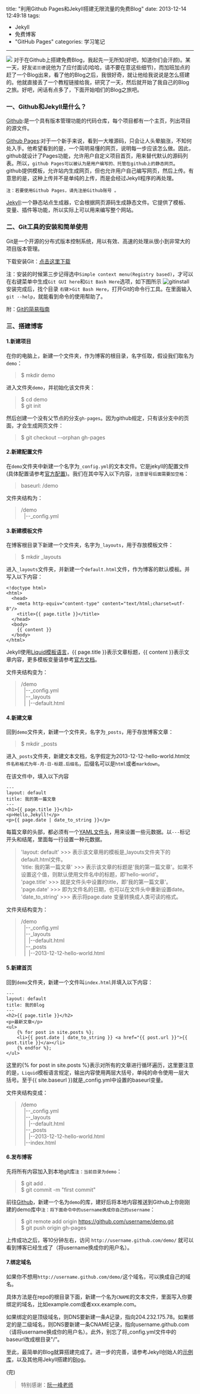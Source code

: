 title: "利用Github Pages和Jekyll搭建无限流量的免费Blog"
date: 2013-12-14 12:49:18
tags: 
  - Jekyll
  - 免费博客
  - "GitHub Pages"
categories: 学习笔记
---

![](https://ws2.sinaimg.cn/large/0060lm7Tgw1f47cyzrtboj30jg05k745.jpg)
对于在Github上搭建免费Blog，我起先一无所知(好吧，知道你们会汗颜)。某一天，好友`诺兰德`说他为了应付面试(哈哈，请不要在意这些细节)，而加班加点的赶了一个Blog出来，看了他的Blog之后，我很好奇，就让他给我说说是怎么搭建的。他就直接丢了一个教程链接给我，研究了一天，然后就开始了我自己的Blog之旅。好吧，闲话有点多了，下面开始咱们的Blog之旅吧。 
<!-- more -->
### 一、Github和Jekyll是什么？
[Github](http://github.com "Github"):是一个具有版本管理功能的代码仓库，每个项目都有一个主页，列出项目的源文件。  

[Github Pages](https://pages.github.com/ "Github Pages"):对于一个新手来说，看到一大堆源码，只会让人头晕脑涨，不知何处入手。他希望看到的是，一个简明易懂的网页，说明每一步应该怎么做。因此，github就设计了Pages功能，允许用户自定义项目首页，用来替代默认的源码列表。所以，`github Pages可以被认为是用户编写的、托管在github上的静态网页`。github提供模板，允许站内生成网页，但也允许用户自己编写网页，然后上传。有意思的是，这种上传并不是单纯的上传，而是会经过Jekyll程序的再处理。  

`注：若要使用Github Pages，请先注册Github账号 。` 

[Jekyll](http://jekyllrb.com/ "Jekyll"):一个静态站点生成器，它会根据网页源码生成静态文件。它提供了模板、变量、插件等功能，所以实际上可以用来编写整个网站。  

### 二、Git工具的安装和简单使用
Git是一个开源的分布式版本控制系统，用以有效、高速的处理从很小到非常大的项目版本管理。   

下载安装Git：[点击这里下载](http://git-scm.com/book/en/Getting-Started-Installing-Git "下载Git")   

注：安装的时候第三步记得选中`Simple context menu(Registry based)`，才可以在右键菜单中生成`Git GUI here`和`Git Bash Here`选项，如下图所示
![gitinstall](https://ws3.sinaimg.cn/large/0060lm7Tgw1f47cyzizpyj30dz0atmyj.jpg)    
安装完成后，找个目录 `右键`\>`Git Bash Here`，打开Git的命令行工具。在里面输入`git --help`，就能看到命令的使用帮助了。    

附：[Git的简易指南](http://rogerdudler.github.io/git-guide/index.zh.html "Git的简易指南")    

### 三、搭建博客

#### 1.新建项目 
在你的电脑上，新建一个文件夹，作为博客的根目录，名字任取，假设我们取名为`demo`：
> $ mkdir demo

进入文件夹`demo`，并初始化该文件夹：
> $ cd demo    
> $ git init

然后创建一个没有父节点的分支`gh-pages`。因为github规定，只有该分支中的页面，才会生成网页文件：
> $ git checkout --orphan gh-pages

#### 2.新建配置文件
在`demo`文件夹中新建一个名字为`_config.yml`的文本文件。它是jekyll的配置文件(具体配置请参考[官方配置](http://jekyllrb.com/docs/configuration/ "官方配置"))。我们在其中写入以下内容，`注意冒号后面需要加空格`：
> baseurl: /demo

文件夹结构为：    
> /demo    
> &nbsp;&nbsp;|--_config.yml    

#### 3.新建模板文件
在博客根目录下新建一个文件夹，名字为`_layouts`，用于存放模板文件：
> $ mkdir _layouts

进入`_layouts`文件夹，并新建一个`default.html`文件，作为博客的默认模板。并写入以下内容： 
```
<!doctype html>
<html>
  <head>
    <meta http-equiv="content-type" content="text/html;charset=utf-8"/>
    <title>{{ page.title }}</title>
  </head>
  <body>
    {{ content }}
  </body>
</html>
```

Jekyll使用[Liquid模板语言](http://github.com/shopify/liquid/wiki/liquid-for-designers)，&#123;&#123; page.title &#125;&#125;表示文章标题，&#123;&#123; content &#125;&#125;表示文章内容，更多模板变量请参考[官方文档](http://jekyllrb.com/docs/variables/)。    

文件夹结构变为：   
> /demo  
> &nbsp;&nbsp;|--_config.yml  
> &nbsp;&nbsp;|--_layouts  
> &nbsp;&nbsp;|&nbsp;&nbsp;|--default.html   

#### 4.新建文章
回到`demo`文件夹，新建一个文件夹，名字为`_posts`，用于存放博客文章：
> $ mkdir _posts

进入`_posts`文件夹，新建文本文档，名字假定为2013-12-12-hello-world.html`文件名称格式为年-月-日-标题.后缀名`，后缀名可以是`html`或者`markdown`。

在该文件中，填入以下内容
```
---  
layout: default  
title: 我的第一篇文章  
---  
<h1>{{ page.title }}</h1>  
<p>Hello,Jekyll!</p>  
<p>{{ page.date | date_to_string }}</p>  
```

每篇文章的头部，都必须有一个[YAML文件头](http://jekyllrb.com/docs/frontmatter/)，用来设置一些元数据。以`---`标记开头和结尾，里面每一行设置一种元数据。   
> 'layout: default' >>> 表示该文章用的模板是_layouts文件夹下的default.html文件。  
> 'title: 我的第一篇文章' >>> 表示该文章的标题是'我的第一篇文章'。如果不设置这个值，则默认使用文件名中的标题，即'hello-world'。  
> 'page.title' >>> 就是文件头中设置的title，即'我的第一篇文章'。  
> 'page.date' >>> 即为文件名的日期，也可以在文件头中重新设置date。  
> 'date_to_string' >>> 表示将page.date 变量转换成人类可读的格式。   

文件夹结构变为：   
> /demo  
> &nbsp;&nbsp;|--_config.yml  
> &nbsp;&nbsp;|--_layouts  
> &nbsp;&nbsp;|&nbsp;&nbsp;|--default.html  
> &nbsp;&nbsp;|--_posts  
> &nbsp;&nbsp;|&nbsp;&nbsp;|--2013-12-12-hello-world.html  

#### 5.新建首页
回到`demo`文件夹，新建一个文件叫`index.html`并填入以下内容： 
```
---
layout: default
title: 我的Blog
---
<h2>{{ page.title }}</h2>
<p>最新文章</p>
<ul>
    {% for post in site.posts %};
    <li>{{ post.date | date_to_string }} <a href="{{ post.url }}">{{ post.title }}</a></li>
    {% endfor %};
</ul>
```

这里的&#123;&#37; for post in site.posts &#37;&#125;表示对所有的文章进行循环遍历，这里要注意的是，`Liquid`模板语言规定，输出内容使用两层大括号，单纯的命令使用一层大括号。至于&#123;&#123; site.baseurl &#125;&#125;就是_config.yml中设置的baseurl变量。

文件夹结构变成：
> /demo  
> &nbsp;&nbsp;|--_config.yml  
> &nbsp;&nbsp;|--_layouts  
> &nbsp;&nbsp;|&nbsp;&nbsp;|--default.html  
> &nbsp;&nbsp;|--_posts  
> &nbsp;&nbsp;|&nbsp;&nbsp;|--2013-12-12-hello-world.html  
> &nbsp;&nbsp;|--index.html    

#### 6.发布博客
先将所有内容加入到本地git库`注：当前目录为demo`：
> $ git add .   
> $ git commit -m "first commit"  

前往[Github](http://github.com)，新建一个名为`demo`的库，建好后将本地内容推送到Github上你刚刚建的demo库中`注：将下面命令中的username换成你自己的username`：
> $ git remote add origin https://github.com/username/demo.git   
> $ git push origin gh-pages   

上传成功之后，等10分钟左右，访问 `http://username.github.com/demo/` 就可以看到博客已经生成了（将username换成你的用户名）。

#### 7.绑定域名
如果你不想用`http://username.github.com/demo/`这个域名，可以换成自己的域名。

具体方法是在repo的根目录下面，新建一个名为`CNAME`的文本文件，里面写入你要绑定的域名，比如example.com或者xxx.example.com。

如果绑定的是顶级域名，则DNS要新建一条A记录，指向204.232.175.78。如果绑定的是二级域名，则DNS要新建一条CNAME记录，指向username.github.com（请将username换成你的用户名）。此外，别忘了将_config.yml文件中的baseurl改成根目录"/"。

至此，最简单的Blog就算搭建完成了。进一步的完善，请参考Jekyll创始人的[示例库](http://github.com/mojombo/tpw)，以及其他用Jekyll搭建的[Blog](http://github.com/jekyll/jekyll/wiki/Sites)。

(完)


> 特别感谢：[阮一峰老师](http://www.ruanyifeng.com/blog/2012/08/blogging_with_jekyll.html "阮一峰：搭建一个免费的，无限流量的Blog----github Pages和Jekyll入门")     